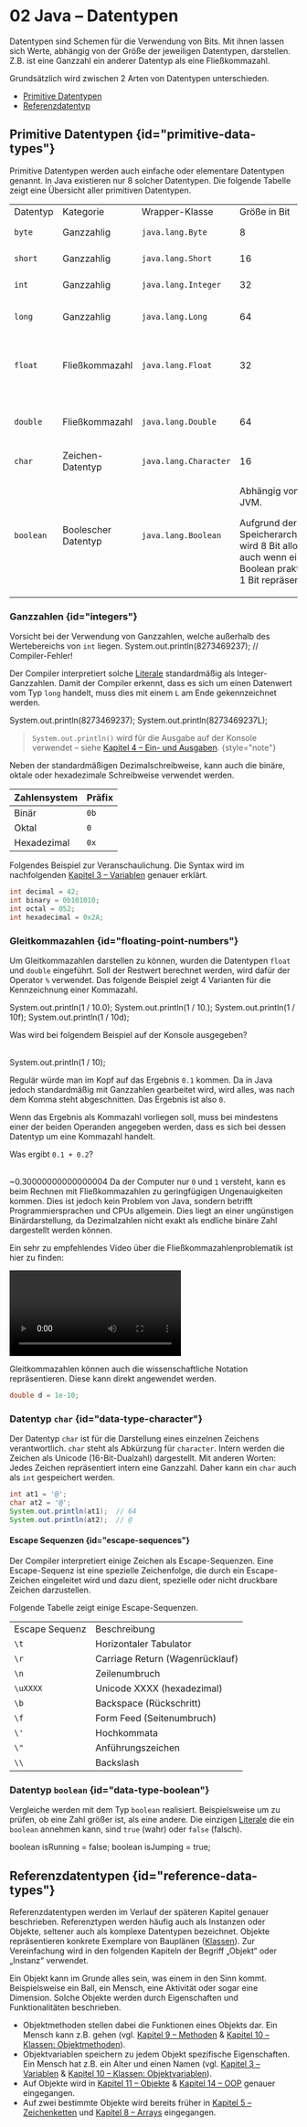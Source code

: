 # 02 Java – Datentypen

Datentypen sind Schemen für die Verwendung von <tooltip term="Bit"><format color="%GlossaryLinkColor%">Bits</format></tooltip>. Mit ihnen lassen sich Werte, abhängig von der Größe der jeweiligen Datentypen, darstellen. Z.B. ist eine Ganzzahl ein anderer Datentyp als eine Fließkommazahl.

Grundsätzlich wird zwischen 2 Arten von Datentypen unterschieden.

- <format color="%c1%">[Primitive Datentypen](#primitive-data-types)</format>
- <format color="%c2%">[Referenzdatentyp](#reference-data-types)</format>

## <format color="%c1%">Primitive Datentypen</format> {id="primitive-data-types"}
Primitive Datentypen werden auch einfache oder elementare Datentypen genannt. In Java existieren nur 8 solcher Datentypen. Die folgende Tabelle zeigt eine Übersicht aller primitiven Datentypen.

<table>
    <tr>
        <td>Datentyp</td>
        <td>Kategorie</td>
        <td><tooltip term="Wrapper-Class"><format color="%GlossaryLinkColor%">Wrapper-Klasse</format></tooltip></td>
        <td>Größe in Bit</td>
        <td>Wertebereich</td>
        <td>Beschreibung</td>
    </tr>
    <tr>
        <td><code>byte</code></td>
        <td>Ganzzahlig</td>
        <td><code>java.lang.Byte</code></td>
        <td>8</td>
        <td>-128 bis +127</td>
        <td>Zweierkomplement-Werte</td>
    </tr>
    <tr>
        <td><code>short</code></td>
        <td>Ganzzahlig</td>
        <td><code>java.lang.Short</code></td>
        <td>16</td>
        <td>-32.768 bis +32.767</td>
        <td>Zweierkomplement-Werte</td>
    </tr>
    <tr>
        <td><code>int</code></td>
        <td>Ganzzahlig</td>
        <td><code>java.lang.Integer</code></td>
        <td>32</td>
        <td>-2.147.483.648 bis +2.147.483.647</td>
        <td>Zweierkomplement-Werte</td>
    </tr>
    <tr>
        <td><code>long</code></td>
        <td>Ganzzahlig</td>
        <td><code>java.lang.Long</code></td>
        <td>64</td>
        <td>-9.223.372.036.854.775.808 bis +9.223.372.036.854.775.807</td>
        <td>Zweierkomplement-Werte</td>
    </tr>
    <tr>
        <td><code>float</code></td>
        <td>Fließkommazahl</td>
        <td><code>java.lang.Float</code></td>
        <td>32</td>
        <td><p>-3,40282347 * 10<sup>38</sup> bis +3,40282347 * 10<sup>38</sup> (8 Nachkommastellen)</p></td>
        <td>32-Bit <tooltip term="IEEE-754"><format color="%GlossaryLinkColor%">IEEE 754</format></tooltip>-Fließkommazahl</td>
    </tr>
    <tr>
        <td><code>double</code></td>
        <td>Fließkommazahl</td>
        <td><code>java.lang.Double</code></td>
        <td>64</td>
        <td>-1,79769313486231570 * 10<sup>308</sup> bis +1,79769313486231570 * 10<sup>308</sup> (17 Nachkommastellen)</td>
        <td>64-Bit <tooltip term="IEEE-754"><format color="%GlossaryLinkColor%">IEEE 754</format></tooltip>-Fließkommazahl mit doppelter Genauigkeit</td>
    </tr>
    <tr>
        <td><code>char</code></td>
        <td>Zeichen-Datentyp</td>
        <td><code>java.lang.Character</code></td>
        <td>16</td>
        <td>0 bis +65.535</td>
        <td>Unicode-Zeichen (UTF-16)</td>
    </tr>
    <tr>
        <td><code>boolean</code></td>
        <td>Boolescher Datentyp</td>
        <td><code>java.lang.Boolean</code></td>
        <td>
            <p>Abhängig von der <tooltip term="JVM"><format color="%GlossaryLinkColor%">JVM</format></tooltip>.</p>
            <p>Aufgrund der Speicherarchitekturen wird 8 Bit allokiert, auch wenn ein Boolean praktisch nur 1 Bit repräsentiert.</p>
        </td>
        <td><code>true</code> oder <code>false</code></td>
        <td>Boolescher Wahrheitswert</td>
    </tr>
</table>

### Ganzzahlen {id="integers"}

<warning>
    Vorsicht bei der Verwendung von Ganzzahlen, welche außerhalb des Wertebereichs von <code>int</code> liegen.
    <code-block lang="java">
        System.out.println(8273469237); // Compiler-Fehler!
    </code-block>
</warning>

Der <tooltip term="Compiler"><format color="%GlossaryLinkColor%">Compiler</format></tooltip> interpretiert solche <format color="%LinkColor%">[Literale](01-java-token.md#literals)</format> standardmäßig als Integer-Ganzzahlen. Damit der Compiler erkennt, dass es sich um einen Datenwert vom Typ `long` handelt, muss dies mit einem `L` am Ende gekennzeichnet werden.

<compare>
    <code-block lang="java">
        System.out.println(8273469237);
    </code-block>
    <code-block lang="java">
        System.out.println(8273469237L);
    </code-block>
</compare>

> `System.out.println()` wird für die Ausgabe auf der Konsole verwendet – siehe <format color="%NoteLinkColor%">[Kapitel 4 – Ein- und Ausgaben](04-java-io.md)</format>.
{style="note"}

Neben der standardmäßigen Dezimalschreibweise, kann auch die binäre, oktale oder hexadezimale Schreibweise verwendet werden.

| Zahlensystem | Präfix |
|--------------|--------|
| Binär        | `0b`   |
| Oktal        | `0`    |
| Hexadezimal  | `0x`   |

Folgendes Beispiel zur Veranschaulichung. Die Syntax wird im nachfolgenden <format color="%LinkColor%">[Kapitel 3 – Variablen](03-java-variables.md)</format> genauer erklärt.

```java
int decimal = 42;  
int binary = 0b101010;  
int octal = 052;  
int hexadecimal = 0x2A;
```

### Gleitkommazahlen {id="floating-point-numbers"}

Um Gleitkommazahlen darstellen zu können, wurden die Datentypen `float` und `double` eingeführt. Soll der Restwert berechnet werden, wird dafür der Operator `%` verwendet. Das folgende Beispiel zeigt 4 Varianten für die Kennzeichnung einer Kommazahl.

<code-block lang="java">
    System.out.println(1 / 10.0);
    System.out.println(1 / 10.);
    System.out.println(1 / 10f);
    System.out.println(1 / 10d);
</code-block>

<tabs group="floating-point-1">
    <tab id="floating-point-division-task-1" title="Aufgabe">
        <p>Was wird bei folgendem Beispiel auf der Konsole ausgegeben?</p><br/>
        <code-block lang="java">
            System.out.println(1 / 10);
        </code-block>
    </tab>
    <tab id="floating-point-division-solution-1" title="Lösung">
        <p>Regulär würde man im Kopf auf das Ergebnis <code>0.1</code> kommen. Da in Java jedoch standardmäßig mit Ganzzahlen gearbeitet wird, wird alles, was nach dem Komma steht abgeschnitten. Das Ergebnis ist also <code>0</code>.</p>
    <note>
        Wenn das Ergebnis als Kommazahl vorliegen soll, muss bei mindestens einer der beiden Operanden angegeben werden, dass es sich bei dessen Datentyp um eine Kommazahl handelt.
    </note>
    </tab>
</tabs>

<tabs group="floating-point-2">
    <tab id="floating-point-division-task-2" title="Aufgabe">
        <p>Was ergibt <code>0.1 + 0.2</code>?</p><br/>
    </tab>
    <tab id="floating-point-division-solution-2" title="Lösung">
        <code-block lang="java">
            ~0.30000000000000004
        </code-block>
        <warning>
            Da der Computer nur <code>0</code> und <code>1</code> versteht, kann es beim Rechnen mit Fließkommazahlen zu geringfügigen Ungenauigkeiten kommen. Dies ist jedoch kein Problem von Java, sondern betrifft Programmiersprachen und CPUs allgemein. Dies liegt an einer ungünstigen Binärdarstellung, da Dezimalzahlen nicht exakt als endliche binäre Zahl dargestellt werden können.
        </warning>
    </tab>
</tabs>

<note title="Die Fließkommazahlenproblematik">
    <p>Ein sehr zu empfehlendes Video über die Fließkommazahlenproblematik ist hier zu finden:</p>
    <video src="https://www.youtube.com/watch?v=PZRI1IfStY0"/>
</note>

Gleitkommazahlen können auch die wissenschaftliche Notation repräsentieren. Diese kann direkt angewendet werden.

```Java
double d = 1e-10;
```

### Datentyp `char` {id="data-type-character"}

Der Datentyp `char` ist für die Darstellung eines einzelnen Zeichens verantwortlich. `char` steht als Abkürzung für `character`. Intern werden die Zeichen als Unicode (16-Bit-Dualzahl) dargestellt. Mit anderen Worten: Jedes Zeichen repräsentiert intern eine Ganzzahl. Daher kann ein `char` auch als `int` gespeichert werden.

```Java
int at1 = '@';
char at2 = '@';
System.out.println(at1);  // 64
System.out.println(at2);  // @
```

#### Escape Sequenzen {id="escape-sequences"}

Der <tooltip term="Compiler"><format color="%GlossaryLinkColor%">Compiler</format></tooltip> interpretiert einige Zeichen als Escape-Sequenzen. Eine Escape-Sequenz ist eine spezielle Zeichenfolge, die durch ein Escape-Zeichen eingeleitet wird und dazu dient, spezielle oder nicht druckbare Zeichen darzustellen.

Folgende Tabelle zeigt einige Escape-Sequenzen.

<table>
    <tr>
        <td>Escape Sequenz</td>
        <td>Beschreibung</td>
    </tr>
    <tr>
        <td><code>\t</code></td>
        <td>Horizontaler Tabulator</td>
    </tr>
    <tr>
        <td><code>\r</code></td>
        <td>Carriage Return (Wagenrücklauf)</td>
    </tr>
    <tr>
        <td><code>\n</code></td>
        <td>Zeilenumbruch</td>
    </tr>
    <tr>
        <td><code>\uXXXX</code></td>
        <td>Unicode XXXX (hexadezimal)</td>
    </tr>
    <tr>
        <td><code>\b</code></td>
        <td>Backspace (Rückschritt)</td>
    </tr>
    <tr>
        <td><code>\f</code></td>
        <td>Form Feed (Seitenumbruch)</td>
    </tr>
    <tr>
        <td><code>\'</code></td>
        <td>Hochkommata</td>
    </tr>
    <tr>
        <td><code>\"</code></td>
        <td>Anführungszeichen</td>
    </tr>
    <tr>
        <td><code>\\</code></td>
        <td>Backslash</td>
    </tr>
</table>

### Datentyp `boolean` {id="data-type-boolean"}

Vergleiche werden mit dem Typ `boolean` realisiert. Beispielsweise um zu prüfen, ob eine Zahl größer ist, als eine andere. Die einzigen <format color="%LinkColor%">[Literale](01-java-token.md#literals)</format> die ein `boolean` annehmen kann, sind `true` (wahr) oder `false` (falsch).

<code-block lang="java">
    boolean isRunning = false;
    boolean isJumping = true;
</code-block>

## <format color="%c2%">Referenzdatentypen</format> {id="reference-data-types"}

Referenzdatentypen werden im Verlauf der späteren Kapitel genauer beschrieben. Referenztypen werden häufig auch als Instanzen oder Objekte, seltener auch als komplexe Datentypen bezeichnet. Objekte repräsentieren konkrete Exemplare von Bauplänen (<format color="%LinkColor%">[Klassen](10-java-classes.md)</format>). Zur Vereinfachung wird in den folgenden Kapiteln der Begriff „Objekt“ oder „Instanz“ verwendet.

Ein Objekt kann im Grunde alles sein, was einem in den Sinn kommt. Beispielsweise ein Ball, ein Mensch, eine Aktivität oder sogar eine Dimension. Solche Objekte werden durch Eigenschaften und Funktionalitäten beschrieben.

- Objektmethoden stellen dabei die Funktionen eines Objekts dar. Ein Mensch kann z.B. gehen (vgl. <format color="%LinkColor%">[Kapitel 9 – Methoden](09-java-methods.md)</format> & <format color="%LinkColor%">[Kapitel 10 – Klassen: Objektmethoden](10-java-classes.md#object-methods)</format>).
- Objektvariablen speichern zu jedem Objekt spezifische Eigenschaften. Ein Mensch hat z.B. ein Alter und einen Namen (vgl. <format color="%LinkColor%">[Kapitel 3 – Variablen](03-java-variables.md)</format> & <format color="%LinkColor%">[Kapitel 10 – Klassen: Objektvariablen](10-java-classes.md#object-variables)</format>).
- Auf Objekte wird in <format color="%LinkColor%">[Kapitel 11 – Objekte](11-java-objects.md)</format> & <format color="%LinkColor%">[Kapitel 14 – OOP](14-java-oop.md)</format> genauer eingegangen.
- Auf zwei bestimmte Objekte wird bereits früher in <format color="%LinkColor%">[Kapitel 5 – Zeichenketten](05-java-strings.md)</format> und <format color="%LinkColor%">[Kapitel 8 – Arrays](08-java-arrays.md)</format> eingegangen.